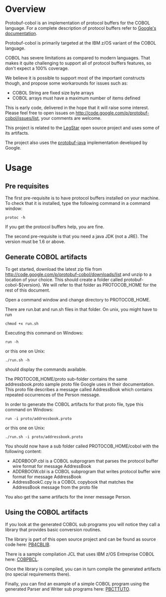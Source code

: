 # Overview #

Protobuf-cobol is an implementation of protocol buffers for the COBOL language. For a complete description of protocol buffers refer to [Google's documentation](http://code.google.com/p/protobuf/).

Protobuf-cobol is primarily targeted at the IBM z/OS variant of the COBOL language.

COBOL has severe limitations as compared to modern languages. That makes it quite challenging to support all of protocol buffers features, so don't expect a 100% coverage.

We believe it is possible to support most of the important constructs though, and propose some workarounds for issues such as:
  * COBOL String are fixed size byte arrays
  * COBOL arrays must have a maximum number of items defined

This is early code, delivered in the hope that it will raise some interest. Please feel free to open issues on http://code.google.com/p/protobuf-cobol/issues/list, your comments are welcome.

This project is related to the [LegStar](http://code.google.com/p/legstar/) open source project and uses some of its artifacts.

The project also uses the [protobuf-java](http://protobuf.googlecode.com/svn/trunk/java/README.txt) implementation developed by Google.

# Usage #

## Pre requisites ##

The first pre-requisite is to have protocol buffers installed on your machine. To check that it is installed, type the following command in a command window:
```
protoc -h
```
If you get the protocol buffers help, you are fine.

The second pre-requisite is that you need a java JDK (not a JRE). The version must be 1.6 or above.

## Generate COBOL artifacts ##

To get started, download the latest zip file from http://code.google.com/p/protobuf-cobol/downloads/list and unzip to a location of your choice. This should create a folder called protobuf-cobol-${version}. We will refer to that folder as PROTOCOB\_HOME for the rest of this document.

Open a command window and change directory to PROTOCOB\_HOME.

There are run.bat and run.sh files in that folder. On unix, you might have to run
```
chmod +x run.sh
```

Executing this command on Windows:
```
run -h
```

or this one on Unix:
```
./run.sh -h
```

should display the commands available.

The PROTOCOB\_HOME/proto sub-folder contains the same addressbook.proto sample proto file Google uses in their documentation. This proto file describes a message called AddressBook which contains repeated occurrences of the Person message.

In order to generate the COBOL artifacts for that proto file, type this command on Windows:
```
run -i proto/addressbook.proto
```

or this one on Unix:
```
./run.sh -i proto/addressbook.proto
```

You should now have a sub folder called PROTOCOB\_HOME/cobol with the following content:

  * ADDRBOOP.cbl is a COBOL subprogram that parses the protocol buffer wire format for message AddressBook
  * ADDRBOOW.cbl is a COBOL subprogram that writes protocol buffer wire format for message AddressBook
  * AddressBookC.cpy is a COBOL copybook that matches the AddressBook message from the proto file

You also get the same artifacts for the inner message Person.

## Using the COBOL artifacts ##

If you look at the generated COBOL sub programs you will notice they call a library that provides basic conversion routines.

The library is part of this open source project and can be found as source code here: [PB4CBLIB](http://code.google.com/p/protobuf-cobol/source/browse/trunk/src/main/zos/COBOL/PB4CBLIB).

There is a sample compilation JCL that uses IBM z/OS Entreprise COBOL here: [COBPBCL](http://code.google.com/p/protobuf-cobol/source/browse/trunk/src/main/zos/CNTL/COBPBCL).

Once the library is compiled, you can in turn compile the generated artifacts (no special requirements there).

Finally, you can find an example of a simple COBOL program using the generated Parser and Writer sub programs here: [PBCTTUTO](http://code.google.com/p/protobuf-cobol/source/browse/trunk/src/it/zos/COBOL/PBCTTUTO).
